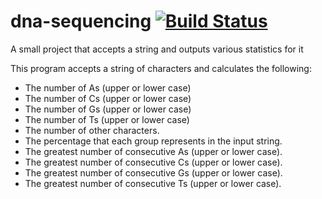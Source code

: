 # dna-sequencing [![Build Status](https://travis-ci.com/cheukky/dna-sequencing.svg?branch=master)](https://travis-ci.com/cheukky/dna-sequencing)
A small project that accepts a string and outputs various statistics for it

This program accepts a string of characters and calculates the following:

* The number of As (upper or lower case)
* The number of Cs (upper or lower case)
* The number of Gs (upper or lower case)
* The number of Ts (upper or lower case)
* The number of other characters.
* The percentage that each group represents in the input string.
* The greatest number of consecutive As (upper or lower case).
* The greatest number of consecutive Cs (upper or lower case).
* The greatest number of consecutive Gs (upper or lower case).
* The greatest number of consecutive Ts (upper or lower case).
